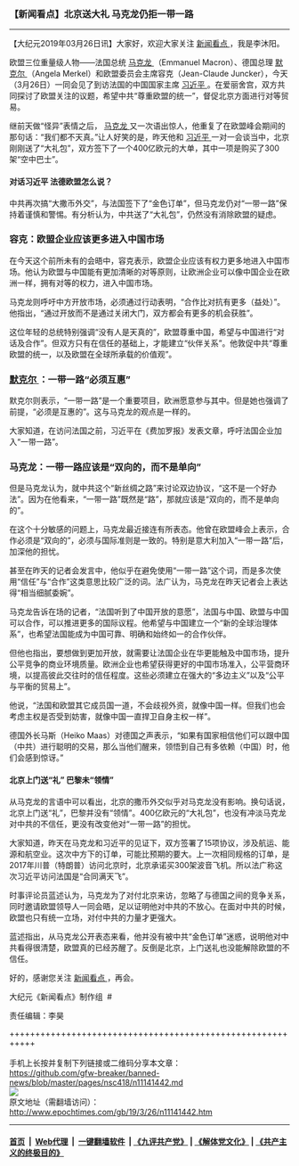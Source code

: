 ### 【新闻看点】北京送大礼 马克龙仍拒一带一路
------------------------

<p>
 【大纪元2019年03月26日讯】大家好，欢迎大家关注
 <a href="http://www.epochtimes.com/gb/tag/%E6%96%B0%E9%97%BB%E7%9C%8B%E7%82%B9.html">
  新闻看点
 </a>
 ，我是李沐阳。
</p>
<p>
 欧盟三位重量级人物——法国总统
 <a href="http://www.epochtimes.com/gb/tag/%E9%A9%AC%E5%85%8B%E9%BE%99.html">
  马克龙
 </a>
 （Emmanuel Macron）、德国总理
 <a href="http://www.epochtimes.com/gb/tag/%E9%BB%98%E5%85%8B%E5%B0%94.html">
  默克尔
 </a>
 （Angela Merkel）和欧盟委员会主席容克（Jean-Claude Juncker），今天（3月26日）一同会见了到访法国的中国国家主席
 <a href="http://www.epochtimes.com/gb/tag/%E4%B9%A0%E8%BF%91%E5%B9%B3.html">
  习近平
 </a>
 。在爱丽舍宫，双方共同探讨了欧盟关注的议题，希望中共“尊重欧盟的统一”，督促北京方面进行对等贸易。
</p>
<p>
 继前天做“怪异”表情之后，
 <a href="http://www.epochtimes.com/gb/tag/%E9%A9%AC%E5%85%8B%E9%BE%99.html">
  马克龙
 </a>
 又一次语出惊人，他重复了在欧盟峰会期间的那句话：“我们都不天真。”让人好笑的是，昨天他和
 <a href="http://www.epochtimes.com/gb/tag/%E4%B9%A0%E8%BF%91%E5%B9%B3.html">
  习近平
 </a>
 一对一会谈当中，北京刚刚送了“大礼包”，双方签下了一个400亿欧元的大单，其中一项是购买了300架“空中巴士”。
</p>
<p>
 <center>
 </center>
</p>
<h4>
 对话习近平 法德欧盟怎么说？
</h4>
<p>
 中共再次搞“大撒币外交”，与法国签下了“金色订单”，但马克龙仍对“一带一路”保持着谨慎和警惕。有分析认为，中共送了“大礼包”，仍然没有消除欧盟的疑虑。
</p>
<h3>
 容克：欧盟企业应该更多进入中国市场
</h3>
<p>
 在今天这个前所未有的会晤中，容克表示，欧盟企业应该有权力更多地进入中国市场。他认为欧盟与中国能有更加清晰的对等原则，让欧洲企业可以像中国企业在欧洲一样，拥有对等的权力，进入中国市场。
</p>
<p>
 马克龙则呼吁中方开放市场，必须通过行动表明，“合作比对抗有更多（益处）”。他指出，“通过开放而不是通过关闭大门，双方都会有更多的机会获胜”。
</p>
<p>
 这位年轻的总统特别强调“没有人是天真的”，欧盟尊重中国，希望与中国进行“对话及合作”。但双方只有在信任的基础上，才能建立“伙伴关系”。他敦促中共“尊重欧盟的统一，以及欧盟在全球所承载的价值观”。
</p>
<h3>
 <a href="http://www.epochtimes.com/gb/tag/%E9%BB%98%E5%85%8B%E5%B0%94.html">
  默克尔
 </a>
 ：一带一路“必须互惠”
</h3>
<p>
 默克尔则表示，“一带一路”是一个重要项目，欧洲愿意参与其中。但是她也强调了前提，“必须是互惠的”。这与马克龙的观点是一样的。
</p>
<p>
 大家知道，在访问法国之前，习近平在《费加罗报》发表文章，呼吁法国企业加入“一带一路”。
</p>
<h3>
 马克龙：一带一路应该是“双向的，而不是单向”
</h3>
<p>
 但是马克龙认为，就中共这个“新丝绸之路”来讨论双边协议，“这不是一个好办法”。因为在他看来，“一带一路”既然是“路”，那就应该是“双向的，而不是单向的”。
</p>
<p>
 在这个十分敏感的问题上，马克龙最近接连有所表态。他曾在欧盟峰会上表示，合作必须是“双向的”，必须与国际准则是一致的。特别是意大利加入“一带一路”后，加深他的担忧。
</p>
<p>
 甚至在昨天的记者会发言中，他似乎在避免使用“一带一路”这个词，而是多次使用“信任”与“合作”这类意思比较广泛的词。法广认为，马克龙在昨天记者会上表达得“相当细腻委婉”。
</p>
<p>
 马克龙告诉在场的记者，“法国听到了中国开放的意愿”，法国与中国、欧盟与中国可以合作，可以推进更多的国际议程。他希望与中国建立一个“新的全球治理体系”，也希望法国能成为中国可靠、明确和始终如一的合作伙伴。
</p>
<p>
 但他也指出，要想做到更加开放，就需要让法国企业在华更能触及中国市场，提升公平竞争的商业环境质量。欧洲企业也希望获得更好的中国市场准入，公平营商环境，以提高彼此交往时的信任程度。这些必须建立在强大的“多边主义”以及“公平与平衡的贸易上”。
</p>
<p>
 他说，“法国和欧盟其它成员国一道，不会歧视外资，就像中国一样。但我们也会考虑主权是否受到妨害，就像中国一直捍卫自身主权一样”。
</p>
<p>
 德国外长马斯（Heiko Maas）对德国之声表示，“如果有国家相信他们可以跟中国（中共）进行聪明的交易，那么当他们醒来，领悟到自己有多依赖（中国）时，他们会感到惊讶。”
</p>
<h4>
 北京上门送“礼” 巴黎未“领情”
</h4>
<p>
 从马克龙的言语中可以看出，北京的撒币外交似乎对马克龙没有影响。换句话说，北京上门送“礼”，巴黎并没有“领情”。400亿欧元的“大礼包”，也没有冲淡马克龙对中共的不信任，更没有改变他对“一带一路”的担忧。
</p>
<p>
 大家知道，昨天在马克龙和习近平的见证下，双方签署了15项协议，涉及航运、能源和航空业。这次中方下的订单，可能比预期的要大。上一次相同规格的订单，是2017年川普（特朗普）访问北京时，北京承诺买300架波音飞机。所以法广称这次习近平访问法国是“合同满天飞”。
</p>
<p>
 时事评论员蓝述认为，马克龙为了对付北京来访，忽略了与德国之间的竞争关系，同时邀请欧盟领导人一同会晤，足以证明他对中共的不放心。在面对中共的时候，欧盟也只有统一立场，对付中共的力量才更强大。
</p>
<p>
 蓝述指出，从马克龙公开表态来看，他并没有被中共“金色订单”迷惑，说明他对中共看得很清楚，欧盟真的已经苏醒了。反倒是北京，上门送礼也没能解除欧盟的不信任。
</p>
<p>
 好的，感谢您关注
 <a href="http://www.epochtimes.com/gb/tag/%E6%96%B0%E9%97%BB%E7%9C%8B%E7%82%B9.html">
  新闻看点
 </a>
 ，再会。
</p>
<p>
 大纪元《新闻看点》制作组  #
</p>
<p>
 责任编辑：李昊
</p>

+++++++++++++++++++++++++++++++++++++++++++++++++++++++++++<br/><br/>
手机上长按并复制下列链接或二维码分享本文章：<br/>
https://github.com/gfw-breaker/banned-news/blob/master/pages/nsc418/n11141442.md <br/>
<a href='https://github.com/gfw-breaker/banned-news/blob/master/pages/nsc418/n11141442.md'><img src='https://github.com/gfw-breaker/banned-news/blob/master/pages/nsc418/n11141442.md.png'/></a> <br/>
原文地址（需翻墙访问）：http://www.epochtimes.com/gb/19/3/26/n11141442.htm


------------------------
#### [首页](https://github.com/gfw-breaker/banned-news/blob/master/README.md) &nbsp;|&nbsp; [Web代理](https://github.com/labour-camp/helloworld) &nbsp;|&nbsp; [一键翻墙软件](https://github.com/gfw-breaker/nogfw/blob/master/README.md) &nbsp;| [《九评共产党》](https://github.com/gfw-breaker/9ping.md/blob/master/README.md#九评之一评共产党是什么) | [《解体党文化》](https://github.com/gfw-breaker/jtdwh.md/blob/master/README.md) | [《共产主义的终极目的》](https://github.com/gfw-breaker/gczydzjmd.md/blob/master/README.md)

